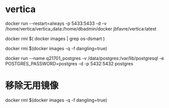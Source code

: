 # vertica

docker run --restart=always  -p 5433:5433 -d -v /home/vertica/vertica_data:/home/dbadmin/docker  jbfavre/vertica:latest

docker rmi $( docker images | grep os-dsmart )

docker rmi $(docker images -q -f dangling=true)

docker run --name q21701_postgres -v /data/postgres:/var/lib/postgresql -e POSTGRES_PASSWORD=postgres -d -p 5432:5432 postgres

# 移除无用镜像

docker rmi $(docker images -q -f dangling=true)
